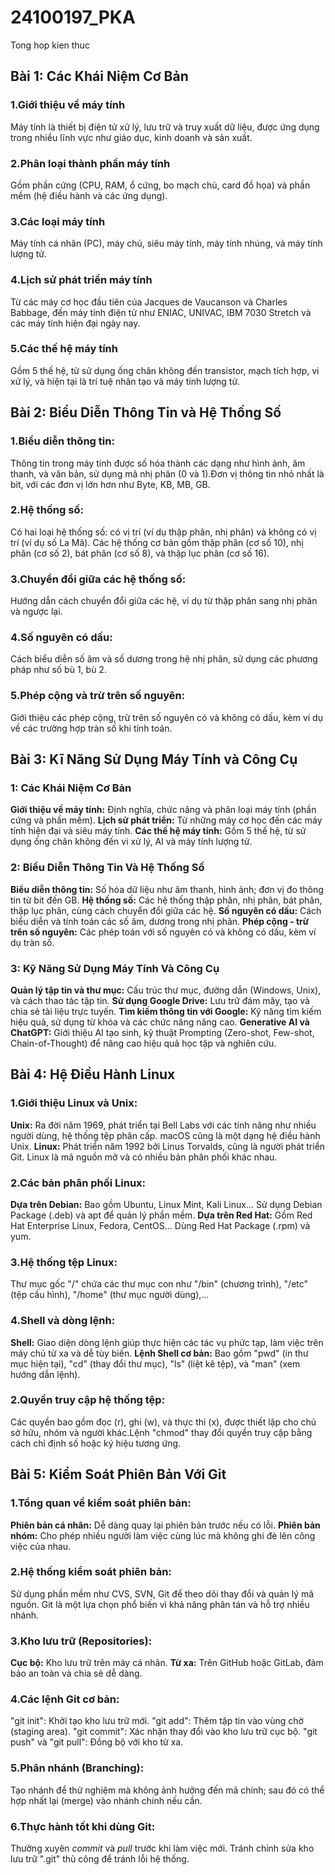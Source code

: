 # 24100197_PKA
Tong hop kien thuc
## Bài 1: Các Khái Niệm Cơ Bản
### 1.Giới thiệu về máy tính
Máy tính là thiết bị điện tử xử lý, lưu trữ và truy xuất dữ liệu, được ứng dụng trong nhiều lĩnh vực như giáo dục, kinh doanh và sản xuất.
### 2.Phân loại thành phần máy tính
 Gồm phần cứng (CPU, RAM, ổ cứng, bo mạch chủ, card đồ họa) và phần mềm (hệ điều hành và các ứng dụng).
### 3.Các loại máy tính
 Máy tính cá nhân (PC), máy chủ, siêu máy tính, máy tính nhúng, và máy tính lượng tử.
### 4.Lịch sử phát triển máy tính
 Từ các máy cơ học đầu tiên của Jacques de Vaucanson và Charles Babbage, đến máy tính điện tử như ENIAC, UNIVAC, IBM 7030 Stretch và các máy tính hiện đại ngày nay.
### 5.Các thế hệ máy tính
 Gồm 5 thế hệ, từ sử dụng ống chân không đến transistor, mạch tích hợp, vi xử lý, và hiện tại là trí tuệ nhân tạo và máy tính lượng tử.
## Bài 2: Biểu Diễn Thông Tin và Hệ Thống Số
### 1.Biểu diễn thông tin:
Thông tin trong máy tính được số hóa thành các dạng như hình ảnh, âm thanh, và văn bản, sử dụng mã nhị phân (0 và 1).Đơn vị thông tin nhỏ nhất là bit, với các đơn vị lớn hơn như Byte, KB, MB, GB.
### 2.Hệ thống số:
Có hai loại hệ thống số: có vị trí (ví dụ thập phân, nhị phân) và không có vị trí (ví dụ số La Mã).
Các hệ thống cơ bản gồm thập phân (cơ số 10), nhị phân (cơ số 2), bát phân (cơ số 8), và thập lục phân (cơ số 16).
### 3.Chuyển đổi giữa các hệ thống số:
Hướng dẫn cách chuyển đổi giữa các hệ, ví dụ từ thập phân sang nhị phân và ngược lại.
### 4.Số nguyên có dấu:
Cách biểu diễn số âm và số dương trong hệ nhị phân, sử dụng các phương pháp như số bù 1, bù 2.
### 5.Phép cộng và trừ trên số nguyên:
Giới thiệu các phép cộng, trừ trên số nguyên có và không có dấu, kèm ví dụ về các trường hợp tràn số khi tính toán.
## Bài 3: Kĩ Năng Sử Dụng Máy Tính và Công Cụ
###  1: Các Khái Niệm Cơ Bản
**Giới thiệu về máy tính:**
Định nghĩa, chức năng và phân loại máy tính (phần cứng và phần mềm).
**Lịch sử phát triển:**
Từ những máy cơ học đến các máy tính hiện đại và siêu máy tính.
**Các thế hệ máy tính:**
Gồm 5 thế hệ, từ sử dụng ống chân không đến vi xử lý, AI và máy tính lượng tử.
### 2: Biểu Diễn Thông Tin Và Hệ Thống Số
**Biểu diễn thông tin:**
Số hóa dữ liệu như âm thanh, hình ảnh; đơn vị đo thông tin từ bit đến GB.
**Hệ thống số:**
Các hệ thống thập phân, nhị phân, bát phân, thập lục phân, cùng cách chuyển đổi giữa các hệ.
**Số nguyên có dấu:**
Cách biểu diễn và tính toán các số âm, dương trong nhị phân.
**Phép cộng - trừ trên số nguyên:**
Các phép toán với số nguyên có và không có dấu, kèm ví dụ tràn số.
### 3: Kỹ Năng Sử Dụng Máy Tính Và Công Cụ
**Quản lý tập tin và thư mục:**
Cấu trúc thư mục, đường dẫn (Windows, Unix), và cách thao tác tập tin.
**Sử dụng Google Drive:**
Lưu trữ đám mây, tạo và chia sẻ tài liệu trực tuyến.
**Tìm kiếm thông tin với Google:**
Kỹ năng tìm kiếm hiệu quả, sử dụng từ khóa và các chức năng nâng cao.
**Generative AI và ChatGPT:**
Giới thiệu AI tạo sinh, kỹ thuật Prompting (Zero-shot, Few-shot, Chain-of-Thought) để nâng cao hiệu quả học tập và nghiên cứu.
## Bài 4: Hệ Điều Hành Linux
### 1.Giới thiệu Linux và Unix:
**Unix:**
Ra đời năm 1969, phát triển tại Bell Labs với các tính năng như nhiều người dùng, hệ thống tệp phân cấp. macOS cũng là một dạng hệ điều hành Unix.
**Linux:**
Phát triển năm 1992 bởi Linus Torvalds, cũng là người phát triển Git. Linux là mã nguồn mở và có nhiều bản phân phối khác nhau.
### 2.Các bản phân phối Linux:
**Dựa trên Debian:**
Bao gồm Ubuntu, Linux Mint, Kali Linux… Sử dụng Debian Package (.deb) và apt để quản lý phần mềm.
**Dựa trên Red Hat:**
Gồm Red Hat Enterprise Linux, Fedora, CentOS… Dùng Red Hat Package (.rpm) và yum.
### 3.Hệ thống tệp Linux:
Thư mục gốc "/" chứa các thư mục con như "/bin" (chương trình), "/etc" (tệp cấu hình), "/home" (thư mục người dùng),...
### 4.Shell và dòng lệnh:
**Shell:**
Giao diện dòng lệnh giúp thực hiện các tác vụ phức tạp, làm việc trên máy chủ từ xa và dễ tùy biến.
**Lệnh Shell cơ bản:**
Bao gồm "pwd" (in thư mục hiện tại), "cd" (thay đổi thư mục), "ls" (liệt kê tệp), và "man" (xem hướng dẫn lệnh).
### 2.Quyền truy cập hệ thống tệp: 
Các quyền bao gồm đọc (r), ghi (w), và thực thi (x), được thiết lập cho chủ sở hữu, nhóm và người khác.Lệnh "chmod" thay đổi quyền truy cập bằng cách chỉ định số hoặc ký hiệu tương ứng.
## Bài 5: Kiểm Soát Phiên Bản Với Git
### 1.Tổng quan về kiểm soát phiên bản:
**Phiên bản cá nhân:**
Dễ dàng quay lại phiên bản trước nếu có lỗi.
**Phiên bản nhóm:** 
Cho phép nhiều người làm việc cùng lúc mà không ghi đè lên công việc của nhau.
### 2.Hệ thống kiểm soát phiên bản:
Sử dụng phần mềm như CVS, SVN, Git để theo dõi thay đổi và quản lý mã nguồn. Git là một lựa chọn phổ biến vì khả năng phân tán và hỗ trợ nhiều nhánh.
### 3.Kho lưu trữ (Repositories):
**Cục bộ:** Kho lưu trữ trên máy cá nhân.
**Từ xa:** Trên GitHub hoặc GitLab, đảm bảo an toàn và chia sẻ dễ dàng.
### 4.Các lệnh Git cơ bản:
"git init": Khởi tạo kho lưu trữ mới.
"git add": Thêm tập tin vào vùng chờ (staging area).
"git commit": Xác nhận thay đổi vào kho lưu trữ cục bộ.
"git push" và "git pull": Đồng bộ với kho từ xa.
### 5.Phân nhánh (Branching):
Tạo nhánh để thử nghiệm mà không ảnh hưởng đến mã chính; sau đó có thể hợp nhất lại (merge) vào nhánh chính nếu cần.
### 6.Thực hành tốt khi dùng Git:
Thường xuyên *commit* và *pull* trước khi làm việc mới.
Tránh chỉnh sửa kho lưu trữ ".git" thủ công để tránh lỗi hệ thống.
